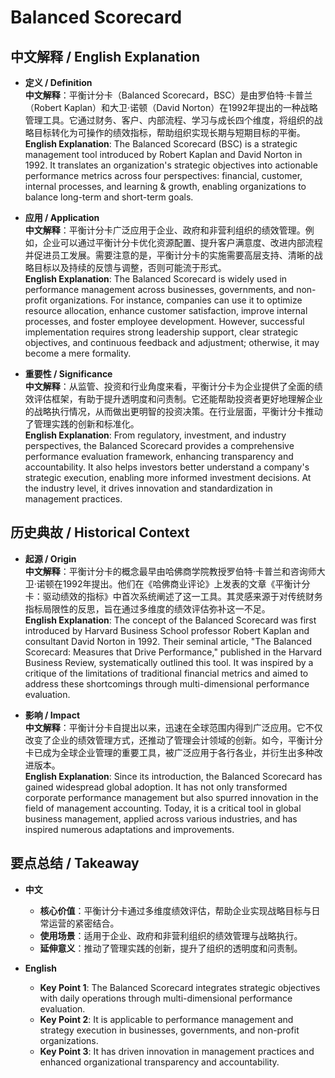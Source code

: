 # Balanced Scorecard

## 中文解释 / English Explanation

* **定义 / Definition**  
  **中文解释**：平衡计分卡（Balanced Scorecard，BSC）是由罗伯特·卡普兰（Robert Kaplan）和大卫·诺顿（David Norton）在1992年提出的一种战略管理工具。它通过财务、客户、内部流程、学习与成长四个维度，将组织的战略目标转化为可操作的绩效指标，帮助组织实现长期与短期目标的平衡。  
  **English Explanation**: The Balanced Scorecard (BSC) is a strategic management tool introduced by Robert Kaplan and David Norton in 1992. It translates an organization's strategic objectives into actionable performance metrics across four perspectives: financial, customer, internal processes, and learning & growth, enabling organizations to balance long-term and short-term goals.

* **应用 / Application**  
  **中文解释**：平衡计分卡广泛应用于企业、政府和非营利组织的绩效管理。例如，企业可以通过平衡计分卡优化资源配置、提升客户满意度、改进内部流程并促进员工发展。需要注意的是，平衡计分卡的实施需要高层支持、清晰的战略目标以及持续的反馈与调整，否则可能流于形式。  
  **English Explanation**: The Balanced Scorecard is widely used in performance management across businesses, governments, and non-profit organizations. For instance, companies can use it to optimize resource allocation, enhance customer satisfaction, improve internal processes, and foster employee development. However, successful implementation requires strong leadership support, clear strategic objectives, and continuous feedback and adjustment; otherwise, it may become a mere formality.

* **重要性 / Significance**  
  **中文解释**：从监管、投资和行业角度来看，平衡计分卡为企业提供了全面的绩效评估框架，有助于提升透明度和问责制。它还能帮助投资者更好地理解企业的战略执行情况，从而做出更明智的投资决策。在行业层面，平衡计分卡推动了管理实践的创新和标准化。  
  **English Explanation**: From regulatory, investment, and industry perspectives, the Balanced Scorecard provides a comprehensive performance evaluation framework, enhancing transparency and accountability. It also helps investors better understand a company's strategic execution, enabling more informed investment decisions. At the industry level, it drives innovation and standardization in management practices.

## 历史典故 / Historical Context

* **起源 / Origin**  
  **中文解释**：平衡计分卡的概念最早由哈佛商学院教授罗伯特·卡普兰和咨询师大卫·诺顿在1992年提出。他们在《哈佛商业评论》上发表的文章《平衡计分卡：驱动绩效的指标》中首次系统阐述了这一工具。其灵感来源于对传统财务指标局限性的反思，旨在通过多维度的绩效评估弥补这一不足。  
  **English Explanation**: The concept of the Balanced Scorecard was first introduced by Harvard Business School professor Robert Kaplan and consultant David Norton in 1992. Their seminal article, "The Balanced Scorecard: Measures that Drive Performance," published in the Harvard Business Review, systematically outlined this tool. It was inspired by a critique of the limitations of traditional financial metrics and aimed to address these shortcomings through multi-dimensional performance evaluation.

* **影响 / Impact**  
  **中文解释**：平衡计分卡自提出以来，迅速在全球范围内得到广泛应用。它不仅改变了企业的绩效管理方式，还推动了管理会计领域的创新。如今，平衡计分卡已成为全球企业管理的重要工具，被广泛应用于各行各业，并衍生出多种改进版本。  
  **English Explanation**: Since its introduction, the Balanced Scorecard has gained widespread global adoption. It has not only transformed corporate performance management but also spurred innovation in the field of management accounting. Today, it is a critical tool in global business management, applied across various industries, and has inspired numerous adaptations and improvements.

## 要点总结 / Takeaway

* **中文**  
  - **核心价值**：平衡计分卡通过多维度绩效评估，帮助企业实现战略目标与日常运营的紧密结合。  
  - **使用场景**：适用于企业、政府和非营利组织的绩效管理与战略执行。  
  - **延伸意义**：推动了管理实践的创新，提升了组织的透明度和问责制。

* **English**  
  - **Key Point 1**: The Balanced Scorecard integrates strategic objectives with daily operations through multi-dimensional performance evaluation.  
  - **Key Point 2**: It is applicable to performance management and strategy execution in businesses, governments, and non-profit organizations.  
  - **Key Point 3**: It has driven innovation in management practices and enhanced organizational transparency and accountability.